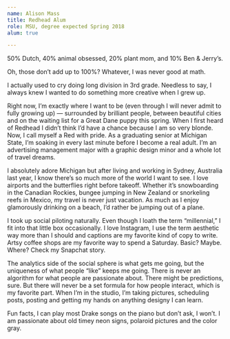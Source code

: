 ```yaml
---
name: Alison Mass
title: Redhead Alum
role: MSU, degree expected Spring 2018
alum: true

---
```


50% Dutch, 40% animal obsessed, 20% plant mom, and 10% Ben & Jerry’s.

Oh, those don’t add up to 100%? Whatever, I was never good at math.

I actually used to cry doing long division in 3rd grade. Needless to say, I
always knew I wanted to do something more creative when I grew up.

Right now, I’m exactly where I want to be (even through I will never admit to
fully growing up) — surrounded by brilliant people, between beautiful cities and
on the waiting list for a Great Dane puppy this spring. When I first heard of
Redhead I didn’t think I’d have a chance because I am so very blonde. Now, I
call myself a Red with pride. As a graduating senior at Michigan State, I’m
soaking in every last minute before I become a real adult. I’m an advertising
management major with a graphic design minor and a whole lot of travel dreams.

I absolutely adore Michigan but after living and working in Sydney, Australia
last year, I know there’s so much more of the world I want to see. I love
airports and the butterflies right before takeoff. Whether it’s snowboarding in
the Canadian Rockies, bungee jumping in New Zealand or snorkeling reefs in
Mexico, my travel is never just vacation. As much as I enjoy glamorously
drinking on a beach, I’d rather be jumping out of a plane.

I took up social piloting naturally. Even though I loath the term “millennial,”
I fit into that little box occasionally. I love Instagram, I use the term
aesthetic way more than I should and captions are my favorite kind of copy to
write. Artsy coffee shops are my favorite way to spend a Saturday. Basic? Maybe.
Where? Check my Snapchat story.

The analytics side of the social sphere is what gets me going, but the
uniqueness of what people “like” keeps me going. There is never an algorithm for
what people are passionate about. There might be predictions, sure. But there
will never be a set formula for how people interact, which is my favorite part.
When I’m in the studio, I’m taking pictures, scheduling posts, posting and
getting my hands on anything designy I can learn.

Fun facts, I can play most Drake songs on the piano but don’t ask, I won’t. I am
passionate about old timey neon signs, polaroid pictures and the color gray.
